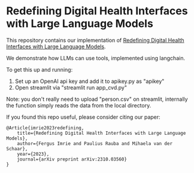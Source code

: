 # Redefining Digital Health Interfaces with Large Language Models

This repository contains our implementation of [Redefining Digital Health Interfaces with Large Language Models](https://arxiv.org/abs/2310.03560).

We demonstrate how LLMs can use tools, implemented using langchain.

To get this up and running:

1. Set up an OpenAI api key and add it to apikey.py as "apikey"
2. Open streamlit via "streamlit run app_cvd.py"

Note: you don't really need to upload "person.csv" on streamlit, internally the function simply reads the data from the local directory.

If you found this repo useful, please consider citing our paper:
```
@Article{imrie2023redefining,
    title={Redefining Digital Health Interfaces with Large Language Models}, 
    author={Fergus Imrie and Paulius Rauba and Mihaela van der Schaar},
    year={2023},
    journal={arXiv preprint arXiv:2310.03560}
}
```
